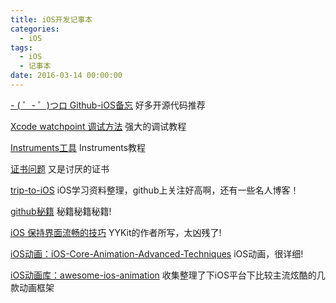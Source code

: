 ```yaml
---
title: iOS开发记事本
categories:
  - iOS
tags:
  - iOS
  - 记事本
date: 2016-03-14 00:00:00
---
```


[- ( ゜- ゜)つロ Github-iOS备忘](http://github.ibireme.com/github/list/ios)  好多开源代码推荐

[Xcode watchpoint 调试方法](http://www.jianshu.com/p/e89af3e9a8d7)  强大的调试教程

[Instruments工具](https://segmentfault.com/a/1190000000387082)  Instruments教程

[证书问题](http://www.jianshu.com/p/b10680a32d35)  又是讨厌的证书

[trip-to-iOS](https://github.com/Aufree/trip-to-iOS)  iOS学习资料整理，github上关注好高啊，还有一些名人博客！

[github秘籍](https://github.com/tiimgreen/github-cheat-sheet/blob/master/README.zh-cn.md)  秘籍秘籍秘籍!

[iOS 保持界面流畅的技巧](http://blog.ibireme.com/2015/11/12/smooth_user_interfaces_for_ios/)  YYKit的作者所写，太凶残了!

[iOS动画：iOS-Core-Animation-Advanced-Techniques](https://github.com/AttackOnDobby/iOS-Core-Animation-Advanced-Techniques)  iOS动画，很详细!

[iOS动画库：awesome-ios-animation](https://github.com/sxyx2008/awesome-ios-animation)  收集整理了下iOS平台下比较主流炫酷的几款动画框架
